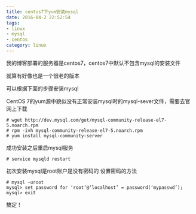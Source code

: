 ```yaml
---
title: centos7下yum安装mysql
date: 2016-04-2 22:52:54
tags: 
- linux
- mysql
- centos
category: linux
---
```


我的博客部署的服务器是centos7，centos7中默认不包含mysql的安装文件

就算有好像也是一个很老的版本

可以根据下面的步骤安装mysql

<!-- more-->

CentOS 7的yum源中貌似没有正常安装mysql时的mysql-sever文件，需要去官网上下载

```
# wget http://dev.mysql.com/get/mysql-community-release-el7-5.noarch.rpm
# rpm -ivh mysql-community-release-el7-5.noarch.rpm
# yum install mysql-community-server
```
成功安装之后重启mysql服务
```
# service mysqld restart
```
初次安装mysql是root账户是没有密码的
设置密码的方法
```
# mysql -uroot
mysql> set password for ‘root’@‘localhost’ = password(‘mypasswd’);
mysql> exit
```
搞定！